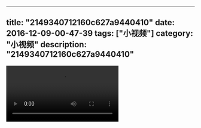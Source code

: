 
---
title: "2149340712160c627a9440410"
date: 2016-12-09-00-47-39
tags: ["小视频"]
category: "小视频"
description: "2149340712160c627a9440410"
---
<video src="http://ohtsqip0g.bkt.clouddn.com/2149340712160c627a9440410.mp4" controls="controls"></video>
